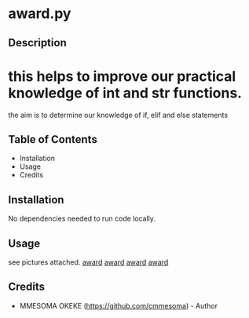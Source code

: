 # award.py

## Description

# this helps to improve our practical knowledge of int and str functions.
the aim is to determine our knowledge of if, elif and else statements

## Table of Contents

- Installation
- Usage
- Credits

## Installation

No dependencies needed to run code locally.

## Usage

see pictures attached.
[award](https://github.com/cmmesoma/codingTasks/blob/e57d77b7a40a8d2d8b2412d6491980c597a3d2f4/award_1.PNG)
[award]()
[award]()
[award]()

## Credits

- MMESOMA OKEKE (https://github.com/cmmesoma) - Author
